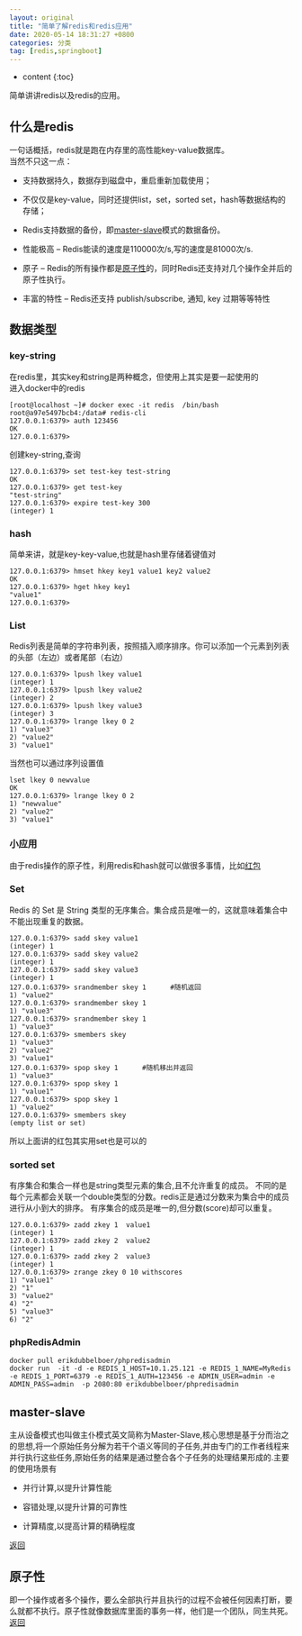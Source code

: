 ```yaml
---
layout: original
title: "简单了解redis和redis应用"
date: 2020-05-14 18:31:27 +0800 
categories: 分类
tag: [redis,springboot]
---
```

* content
{:toc}

简单讲讲redis以及redis的应用。

<!-- more -->
<!-- TOC -->
## 什么是redis 
一句话概括，redis就是跑在内存里的高性能key-value数据库。  
当然不只这一点：
* 支持数据持久，数据存到磁盘中，重启重新加载使用； 
- 不仅仅是key-value，同时还提供list，set，sorted set，hash等数据结构的存储； 
* Redis支持数据的备份，即[master-slave](#master-slave)模式的数据备份。 
- 性能极高 – Redis能读的速度是110000次/s,写的速度是81000次/s.  
* 原子 – Redis的所有操作都是[原子性](#原子性)的，同时Redis还支持对几个操作全并后的原子性执行。 
- 丰富的特性 – Redis还支持 publish/subscribe, 通知, key 过期等等特性


## 数据类型 
### key-string 
在redis里，其实key和string是两种概念，但使用上其实是要一起使用的  
进入docker中的redis    
``` shell
[root@localhost ~]# docker exec -it redis  /bin/bash
root@a97e5497bcb4:/data# redis-cli
127.0.0.1:6379> auth 123456
OK
127.0.0.1:6379> 
```  
创建key-string,查询  
``` shell
127.0.0.1:6379> set test-key test-string
OK
127.0.0.1:6379> get test-key 
"test-string"
127.0.0.1:6379> expire test-key 300
(integer) 1 
```  

### hash
简单来讲，就是key-key-value,也就是hash里存储着键值对   
``` shell
127.0.0.1:6379> hmset hkey key1 value1 key2 value2
OK
127.0.0.1:6379> hget hkey key1
"value1"
127.0.0.1:6379> 
```  

### List 
Redis列表是简单的字符串列表，按照插入顺序排序。你可以添加一个元素到列表的头部（左边）或者尾部（右边） 
``` shell
127.0.0.1:6379> lpush lkey value1
(integer) 1
127.0.0.1:6379> lpush lkey value2
(integer) 2
127.0.0.1:6379> lpush lkey value3
(integer) 3
127.0.0.1:6379> lrange lkey 0 2
1) "value3"
2) "value2"
3) "value1"
``` 
当然也可以通过序列设置值
```shell
lset lkey 0 newvalue
OK
127.0.0.1:6379> lrange lkey 0 2
1) "newvalue"
2) "value2"
3) "value1"
``` 

### 小应用
由于redis操作的原子性，利用redis和hash就可以做很多事情，比如[红包](../../../../2018/07/30/redis-red-packet/)


### Set 
Redis 的 Set 是 String 类型的无序集合。集合成员是唯一的，这就意味着集合中不能出现重复的数据。 
``` shell
127.0.0.1:6379> sadd skey value1 
(integer) 1
127.0.0.1:6379> sadd skey value2
(integer) 1
127.0.0.1:6379> sadd skey value3
(integer) 1
127.0.0.1:6379> srandmember skey 1      #随机返回
1) "value2"
127.0.0.1:6379> srandmember skey 1
1) "value3"
127.0.0.1:6379> srandmember skey 1
1) "value3"
127.0.0.1:6379> smembers skey
1) "value3"
2) "value2"
3) "value1"
127.0.0.1:6379> spop skey 1      #随机移出并返回
1) "value3"
127.0.0.1:6379> spop skey 1
1) "value1"
127.0.0.1:6379> spop skey 1
1) "value2"
127.0.0.1:6379> smembers skey
(empty list or set)
``` 
所以上面讲的红包其实用set也是可以的  

### sorted set 
有序集合和集合一样也是string类型元素的集合,且不允许重复的成员。 
不同的是每个元素都会关联一个double类型的分数。redis正是通过分数来为集合中的成员进行从小到大的排序。 
有序集合的成员是唯一的,但分数(score)却可以重复。 
``` shell
127.0.0.1:6379> zadd zkey 1  value1
(integer) 1
127.0.0.1:6379> zadd zkey 2  value2 
(integer) 1
127.0.0.1:6379> zadd zkey 2  value3 
(integer) 1
127.0.0.1:6379> zrange zkey 0 10 withscores
1) "value1"
2) "1"
3) "value2"
4) "2"
5) "value3"
6) "2"
``` 

### phpRedisAdmin 
``` shell
docker pull erikdubbelboer/phpredisadmin
docker run  -it -d -e REDIS_1_HOST=10.1.25.121 -e REDIS_1_NAME=MyRedis -e REDIS_1_PORT=6379 -e REDIS_1_AUTH=123456 -e ADMIN_USER=admin -e ADMIN_PASS=admin  -p 2080:80 erikdubbelboer/phpredisadmin   
```



## master-slave  
主从设备模式也叫做主仆模式英文简称为Master-Slave,核心思想是基于分而治之的思想,将一个原始任务分解为若干个语义等同的子任务,并由专门的工作者线程来并行执行这些任务,原始任务的结果是通过整合各个子任务的处理结果形成的.主要的使用场景有  
* 并行计算,以提升计算性能  
- 容错处理,以提升计算的可靠性  
* 计算精度,以提高计算的精确程度  

[返回](#什么是redis)

## 原子性 
即一个操作或者多个操作，要么全部执行并且执行的过程不会被任何因素打断，要么就都不执行。原子性就像数据库里面的事务一样，他们是一个团队，同生共死。  
[返回](#什么是redis)
